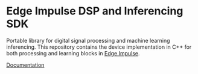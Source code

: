 # Edge Impulse DSP and Inferencing SDK

Portable library for digital signal processing and machine learning inferencing. This repository contains the device implementation in C++ for both processing and learning blocks in [Edge Impulse](https://www.edgeimpulse.com).

[Documentation](https://docs.edgeimpulse.com/reference#inferencing-sdk)
